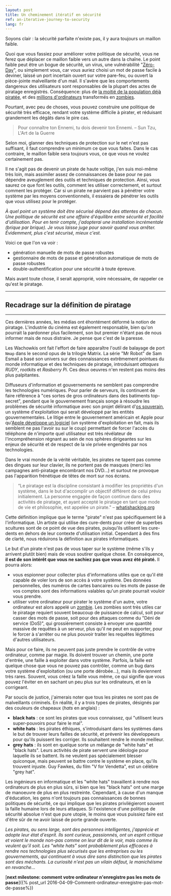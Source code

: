 ```yaml
---
layout: post
title: Un cheminement itératif en sécurité
ref: an-iterative-journey-to-security
lang: fr
---
```


Soyons clair : la sécurité parfaite n'existe pas, il y aura toujours un maillon faible.

Quoi que vous fassiez pour améliorer votre politique de sécurité, vous ne ferez que déplacer ce maillon faible vers un autre dans la chaîne. Le point faible peut être un bogue de sécurité, un virus, une vulnérabilité "[Zéro-Day](https://fr.wikipedia.org/wiki/Vuln%C3%A9rabilit%C3%A9_Zero_day)", ou simplement vous, car vous auriez choisi un mot de passe facile à deviner, laissé un port incertain ouvert sur votre pare-feu, ou ouvert la pièce-jointe malveillante d'un mail. Il s'avère que les comportements dangereux des utilisateurs sont responsables de la plupart des actes de piratage enregistrés. Conséquence: plus de [la moitié de la population déjà piratée]((http://money.cnn.com/2014/05/28/technology/security/hack-data-breach/)), et des [millions d'ordinateurs]((http://www.cnet.com/news/finjan-finds-botnet-of-1-9-million-infected-computers/)) transformés en [zombies](https://fr.wikipedia.org/wiki/Machine_zombie).

Pourtant, avec peu de choses, vous pouvez construire une politique de sécurité très efficace, rendant votre système difficile à pirater, et réduisant grandement les dégâts dans le pire cas.

>Pour connaître ton Ennemi, tu dois devenir ton Ennemi.
– Sun Tzu, L'Art de la Guerre

Selon moi, glanner des techniques de protection sur le net n'est pas suffisant, il faut comprendre un minimum ce que vous faites. Dans le cas contraire, le maillon faible sera toujours vous, ce que vous ne voulez certainement pas.

Il ne s'agit pas de devenir un pirate de haute voltige, j'en suis moi-même très loin, mais assimiler assez de connaissances de base pour ne pas dépendre aveuglement des outils et techniques de protection. Ainsi, vous saurez ce que font les outils, comment les utiliser correctement, et surtout comment les protéger. Car si un pirate ne parvient pas à pénétrer votre système par les moyens conventionnels, il essaiera de pénétrer les outils que vous utilisez pour le protéger.

*À quel point un système doit être sécurisé dépend des attentes de chacun. Une politique de sécurité est une affaire d'équilibre entre sécurité et facilité d'utilisation. Pour en tenir compte, j'adopterai une installation incrémentale (brique par brique). Je vous laisse juge pour savoir quand vous arrêter. Évidemment, plus c'est sécurisé, mieux c'est.*

Voici ce que l'on va voir : 

* génération manuelle de mots de passe robustes
* gestionnaire de mots de passe et génération automatique de mots de passe robustes
* double-authentification pour une sécurité à toute épreuve.

Mais avant toute chose, il serait approprié, voire nécessaire, de rappeler ce qu'est le piratage.

---

## Recadrage sur la définition de piratage

---

Ces dernières années, les médias ont éhontément déformé la notion de piratage. L'industrie du cinéma est également responsable, bien qu'on pourrait la pardonner plus facilement, son but premier n'étant pas de nous informer mais de nous distraire. Je pense que c'est de la paresse.

Les Wachowkis ont fait l'effort de faire apparaître l'outil de balayage de port `Nmap` dans le second opus de la trilogie Matrix. La série "Mr Robot" de Sam Esmail a basé son univers sur des connaissances extrêmement pointues du monde informatique et des techniques de piratage, introduisant *attaques RUDY*, *rootkits* et *Rasberry Pi*. Ces deux oeuvres n'en restent pas moins des plus palpitantes.

Diffuseurs d'information et gouvernements ne semblent pas comprendre les technologies numériques. Pour parler de serveurs, ils continuent de faire référence à "ces sortes de gros ordinateurs dans des batiments top-secret", pendant que le gouvernement français songe à résoudre les problèmes de sécurité informatique avec son projet délirant d'[os souverain](http://lexpansion.lexpress.fr/high-tech/delphine-batho-defend-la-creation-d-un-os-souverain-et-desespere-internet_1756517.html), un système d'exploitation qui serait développé par les entités gouvernementales. Le litige entre le gouvernement américain et Apple pour qu'[Apple développe un logiciel](http://www.nytimes.com/2016/03/18/technology/apple-encryption-engineers-if-ordered-to-unlock-iphone-might-resist.html?&_r=0) (un système d'exploitation en fait, mais ils semblent ne pas l'avoir su sur le coup) permettant de forcer l'accès du téléphone de n'importe quel utilisateur est très révélateur de l'incompréhension régnant au sein de nos sphères dirigeantes sur les enjeux de sécurité et de respect de la vie privée engendrés par nos technologies.

Dans le vrai monde de la vérité véritable, les pirates ne tapent pas comme des dingues sur leur clavier, ils ne portent pas de masques (merci les campagnes anti-piratage encombrant nos DVD...) et surtout ne provoque pas l'apparition frénétique de têtes de mort sur nos écrans.

>“Le piratage est la discipline consistant à modifier les propriétés d'un système, dans le but d'accomplir un objectif différent de celui prévu initialement. La personne engagée de façon continue dans des activités de piratage, et ayant accepté le piratage en tant que mode de vie et philosophie, est appelée un pirate."
– [whatishacking.org](http://whatishacking.org/)

Cette définition implique que le terme "pirate" n'est pas spécifiquement lié à l'informatique. Un artiste qui utilise des cure-dents pour créer de superbes scultures sont de ce point de vue des pirates, puisqu'ils utilisent les cure-dents en dehors de leur contexte d'utilisation initial. Cependant à des fins de clarté, nous réduirons la définition aux pirates informatiques.

Le but d'un pirate n'est pas de vous taper sur le système (même s'ils y arrivent plutôt bien) mais de vous soutirer quelque chose. En conséquence, **il est de son intérêt que vous ne sachiez pas que vous avez été piraté.** Il pourra alors:

* vous espionner pour collecter plus d'informations utiles que ce qu'il été capable de voler lors de son accès à votre système. Des données personnelles, des numéros de cartes bancaires ou les mots de passe de vos comptes sont des informations valables qu'un pirate pourrait vouloir vous prendre.
* utiliser votre ordinateur pour pirater le système d'un autre, votre ordinateur est alors appelé un [zombie](https://en.wikipedia.org/wiki/Zombie_(computer_science)). Les zombies sont très utiles car le piratage requiert souvent beaucoup de puissance de calcul, soit pour casser des mots de passe, soit pour des attaques comme du "Déni de service (DoS)", qui grossièrement consiste à envoyer une quantité massive de requêtes à un serveur, plus qu'il ne peut en supporter, pour le forcer à s'arrêter ou ne plus pouvoir traiter les requêtes légitimes d'autres utilisateurs.

Mais pour ce faire, ils ne peuvent pas juste prendre le contrôle de votre ordinateur, comme par magie. Ils doivent trouver un chemin, une porte d'entrée, une faille à exploiter dans votre système. Parfois, la faille est quelque chose que vous ne pouvez pas contrôler, comme un bug dans votre système d'exploitation (ou une porte dérobée...), mais ils deviennent très rares. Souvent, vous créez la faille vous même, ce qui signifie que vous pouvez l'éviter en en sachant un peu plus sur les ordinateurs, et en la corrigeant.

Par soucis de justice, j'aimerais noter que tous les pirates ne sont pas de malveillants criminels. En réalité, il y a trois types de pirates, désignés par des couleurs de chapeaux (*hats* en anglais) :

* **black hats** : ce sont les pirates que vous connaissez, qui "utilisent leurs super-pouvoirs pour faire le mal".
* **white hats** : les pirates éthiques, s'introduisant dans les systèmes dans le but de trouver leurs failles de sécurité, et prévenir les développeurs pour qu'ils puissent les corriger. Ils souhaitent rendre le monde meilleur.
* **grey hats** : ils sont en quelque sorte un mélange de "white hats" et "black hats". Leurs activités de pirate servent une idéologie pour laquelle ils se battent. Ils ne veulent pas spécialement blesser quiconque, mais peuvent se battre contre le système en place, qu'ils trouvent injuste. Guy Fawkes, du film "V for Vendetta", est un célèbre "grey hat".

Les ingénieurs en informatique et les "white hats" travaillent à rendre nos ordinateurs de plus en plus sûrs, si bien que les "black hats" ont une marge de manoeuvre de plus en plus restreinte. Cependant, à cause d'un manque d'éducation, les gens n'ont toujours pas connaissances de bonnes politiques de sécurité, ce qui implique que les pirates privilégieront souvent la faille humaine lors de leurs attaques. Si l'existence d'une politique de sécurité absolue n'est que pure utopie, le moins que vous puissiez faire est d'être sûr de ne avoir laissé de porte grande ouverte.

*Les pirates, au sens large, sont des personnes intelligentes, j'apprécie et adopte leur état d'esprit. Ils sont curieux, passionnés, ont un esprit critique et voient le monde non-pas comme on leur dit de le voir, mais comme ils veulent qu'il soit. Les "white hats" sont probablement plus efficaces à rendre nos technologies plus sécurisés que les entreprises ou les gouvernements, qui continuent à vous dire sans distinction que les pirates sont des méchants. La curiosité n'est pas un vilain défaut, le manichéisme en revanche...*

[**next milestone: comment votre ordinateur n'enregistre pas les mots de passe**]({% post_url 2016-04-09-Comment-ordinateur-enregistre-pas-mot-de-passe%})

